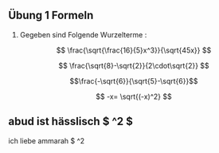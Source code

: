 ## Übung 1 Formeln 
1. Gegeben sind Folgende Wurzelterme :

$$ \frac{\sqrt{\frac{16}{5}x^3}}{\sqrt{45x}}   $$

$$ \frac{\sqrt{8}-\sqrt{2}}{2\cdot\sqrt{2}} $$

$$\frac{-\sqrt{6}}{\sqrt{5}-\sqrt{6}}$$

$$ -x= \sqrt{(-x)^2} $$ 

## abud ist hässlisch $ ^2 $

ich liebe ammarah $ ^2

